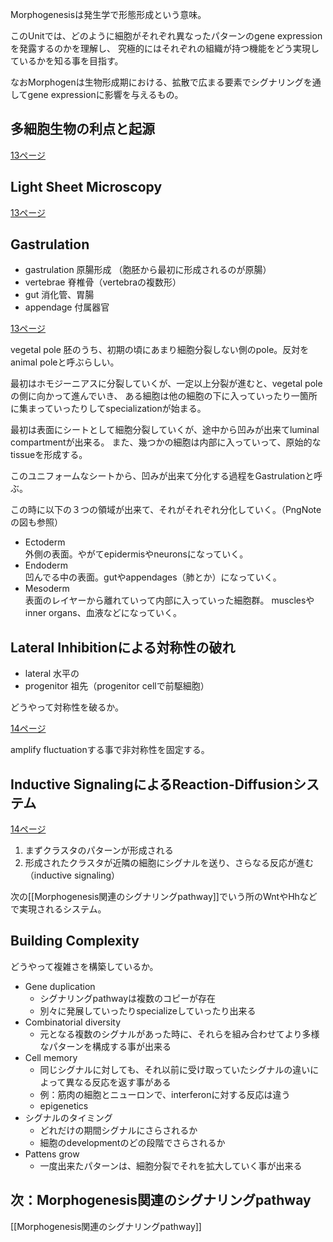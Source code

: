 Morphogenesisは発生学で形態形成という意味。

このUnitでは、どのように細胞がそれぞれ異なったパターンのgene expressionを発露するのかを理解し、
究極的にはそれぞれの組織が持つ機能をどう実現しているかを知る事を目指す。

なおMorphogenは生物形成期における、拡散で広まる要素でシグナリングを通してgene expressionに影響を与えるもの。

## 多細胞生物の利点と起源

[13ページ](https://karino2.github.io/ImageGallery/CellBiology706x3.html#lg=1&slide=12)

## Light Sheet Microscopy

[13ページ](https://karino2.github.io/ImageGallery/CellBiology706x3.html#lg=1&slide=12)

## Gastrulation

- gastrulation 原腸形成 （胞胚から最初に形成されるのが原腸）
- vertebrae 脊椎骨（vertebraの複数形）
- gut 消化管、胃腸
- appendage 付属器官

[13ページ](https://karino2.github.io/ImageGallery/CellBiology706x3.html#lg=1&slide=12)

vegetal pole 胚のうち、初期の頃にあまり細胞分裂しない側のpole。反対をanimal poleと呼ぶらしい。

最初はホモジーニアスに分裂していくが、一定以上分裂が進むと、vegetal poleの側に向かって進んでいき、
ある細胞は他の細胞の下に入っていったり一箇所に集まっていったりしてspecializationが始まる。

最初は表面にシートとして細胞分裂していくが、途中から凹みが出来てluminal compartmentが出来る。
また、幾つかの細胞は内部に入っていって、原始的なtissueを形成する。

このユニフォームなシートから、凹みが出来て分化する過程をGastrulationと呼ぶ。

この時に以下の３つの領域が出来て、それがそれぞれ分化していく。（PngNoteの図も参照）

- Ectoderm  
外側の表面。やがてepidermisやneuronsになっていく。
- Endoderm  
凹んでる中の表面。gutやappendages（肺とか）になっていく。
- Mesoderm  
表面のレイヤーから離れていって内部に入っていった細胞群。
musclesやinner organs、血液などになっていく。

## Lateral Inhibitionによる対称性の破れ

- lateral 水平の
- progenitor 祖先（progenitor cellで前駆細胞）

どうやって対称性を破るか。

[14ページ](https://karino2.github.io/ImageGallery/CellBiology706x3.html#lg=1&slide=13)

amplify fluctuationする事で非対称性を固定する。

## Inductive SignalingによるReaction-Diffusionシステム

[14ページ](https://karino2.github.io/ImageGallery/CellBiology706x3.html#lg=1&slide=13)

1. まずクラスタのパターンが形成される
2. 形成されたクラスタが近隣の細胞にシグナルを送り、さらなる反応が進む（inductive signaling）

次の[[Morphogenesis関連のシグナリングpathway]]でいう所のWntやHhなどで実現されるシステム。

## Building Complexity

どうやって複雑さを構築しているか。

- Gene duplication
   - シグナリングpathwayは複数のコピーが存在
   - 別々に発展していったりspecializeしていったり出来る
- Combinatorial diversity
    - 元となる複数のシグナルがあった時に、それらを組み合わせてより多様なパターンを構成する事が出来る
- Cell memory
    - 同じシグナルに対しても、それ以前に受け取っていたシグナルの違いによって異なる反応を返す事がある
    - 例：筋肉の細胞とニューロンで、interferonに対する反応は違う
    - epigenetics
- シグナルのタイミング
    - どれだけの期間シグナルにさらされるか
    - 細胞のdevelopmentのどの段階でさらされるか
- Pattens grow
    - 一度出来たパターンは、細胞分裂でそれを拡大していく事が出来る

## 次：Morphogenesis関連のシグナリングpathway

[[Morphogenesis関連のシグナリングpathway]]